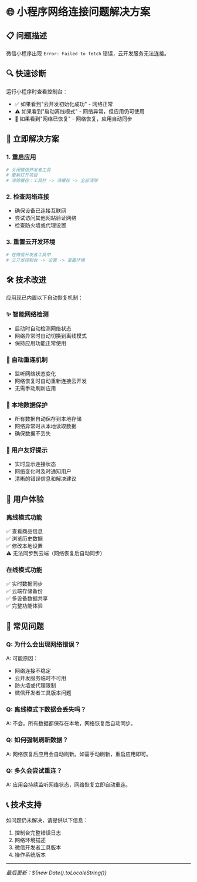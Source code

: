 # 🌐 小程序网络连接问题解决方案

## 📋 问题描述
微信小程序出现 `Error: Failed to fetch` 错误，云开发服务无法连接。

## 🔍 快速诊断
运行小程序时查看控制台：
- ✅ 如果看到"云开发初始化成功" - 网络正常
- ⚠️ 如果看到"启动离线模式" - 网络异常，但应用仍可使用
- 🔄 如果看到"网络已恢复" - 网络恢复，应用自动同步

## 🚀 立即解决方案

### 1. 重启应用
```bash
# 关闭微信开发者工具
# 重新打开项目
# 清除缓存：工具栏 -> 清缓存 -> 全部清除
```

### 2. 检查网络连接
- 确保设备已连接互联网
- 尝试访问其他网站验证网络
- 检查防火墙或代理设置

### 3. 重置云开发环境
```bash
# 在微信开发者工具中
# 云开发控制台 -> 设置 -> 重置环境
```

## 🛠️ 技术改进

应用现已内置以下自动恢复机制：

### ✨ 智能网络检测
- 启动时自动检测网络状态
- 网络异常时自动切换到离线模式
- 保持应用功能正常使用

### 🔄 自动重连机制
- 监听网络状态变化
- 网络恢复时自动重新连接云开发
- 无需手动刷新应用

### 💾 本地数据保护
- 所有数据自动保存到本地存储
- 网络异常时从本地读取数据
- 确保数据不丢失

### 📱 用户友好提示
- 实时显示连接状态
- 网络变化时及时通知用户
- 清晰的错误信息和解决建议

## 🎯 用户体验

### 离线模式功能
✅ 查看商品信息  
✅ 浏览历史数据  
✅ 修改本地设置  
⚠️ 无法同步到云端（网络恢复后自动同步）

### 在线模式功能
✅ 实时数据同步  
✅ 云端存储备份  
✅ 多设备数据共享  
✅ 完整功能体验

## 🔧 常见问题

### Q: 为什么会出现网络错误？
A: 可能原因：
- 网络连接不稳定
- 云开发服务临时不可用
- 防火墙或代理限制
- 微信开发者工具版本问题

### Q: 离线模式下数据会丢失吗？
A: 不会。所有数据都保存在本地，网络恢复后自动同步。

### Q: 如何强制刷新数据？
A: 网络恢复后应用会自动刷新。如需手动刷新，重启应用即可。

### Q: 多久会尝试重连？
A: 应用会持续监听网络状态，网络恢复立即自动重连。

## 📞 技术支持

如问题仍未解决，请提供以下信息：
1. 控制台完整错误日志
2. 网络环境描述
3. 微信开发者工具版本
4. 操作系统版本

---
*最后更新：${new Date().toLocaleString()}* 